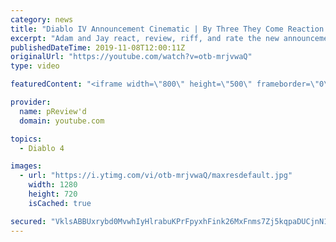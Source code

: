 ```yaml
---
category: news
title: "Diablo IV Announcement Cinematic | By Three They Come Reaction / Review / Rating"
excerpt: "Adam and Jay react, review, riff, and rate the new announcement cinematic everyone wanted to see last year at Blizzcon, Diablo IV 'By Three They Come'."
publishedDateTime: 2019-11-08T12:00:11Z
originalUrl: "https://youtube.com/watch?v=otb-mrjvwaQ"
type: video

featuredContent: "<iframe width=\"800\" height=\"500\" frameborder=\"0\" src=\"https://www.youtube.com/embed/otb-mrjvwaQ\" allow=\"accelerometer; autoplay; encrypted-media; gyroscope; picture-in-picture\" allowfullscreen></iframe>"

provider:
  name: pReview'd
  domain: youtube.com

topics:
  - Diablo 4

images:
  - url: "https://i.ytimg.com/vi/otb-mrjvwaQ/maxresdefault.jpg"
    width: 1280
    height: 720
    isCached: true

secured: "VklsABBUxrybd0MvwhIyHlrabuKPrFpyxhFink26MxFnms7Zj5kqpaDUCjnN1SY3RSjbhkENMbjr49HQXozLHVynC3V4HfWmI6RuTolNH4zi18+pUqiLmKFIHGAz5qRkky3im9rXDEx3G5ON7n1acYcL0G08RMPhSrbp/6+32dBcPc6JlSsdszpQH5HIq6aNt4AvMIQ9T+eEJRwf/L22GG2RrzAOnj04Dn72IU33iHTt7a5Z5uraGKtXg9/BsZICyZmn/xSQjaAkDnwqTVP8YUR8MfFIbGCvcIIe0fZT6am9TosE8EtWzMC6xAb28HSvqGP5GkzmWoHJOOEUIkR2J2dLrI0UcmJp9P55EgUFTVw9/VBXxFXqGs4b+Vn8p1jjX0S6XR/jimwlyTd5KsDxYJ8p30bRcYvQ95NmTD6tP1tE1byKcgODi4Wxg/GtTD0S;AOy/+Jv/vlMXAwRfas1ImA=="
---
```


